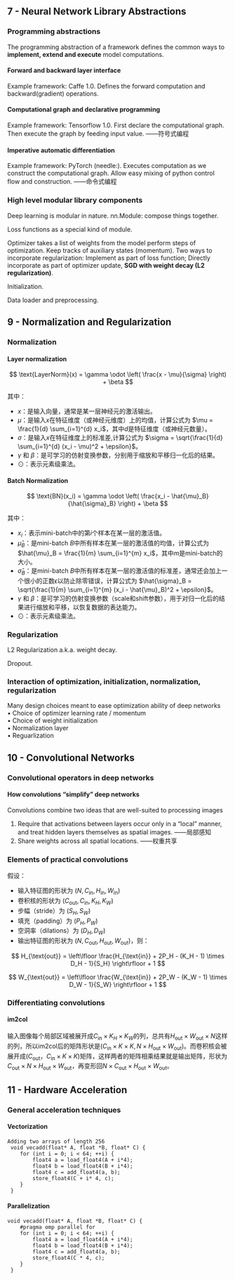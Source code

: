## 7 - Neural Network Library Abstractions

### Programming abstractions

The programming abstraction of a framework defines the common ways to **implement, extend and execute** model computations.

#### Forward and backward layer interface

Example framework: Caffe 1.0. Defines the forward computation and backward(gradient) operations.

#### Computational graph and declarative programming

Example framework: Tensorflow 1.0. First declare the computational graph. Then execute the graph by feeding input value. ——符号式编程

#### Imperative automatic differentiation

Example framework: PyTorch (needle:). Executes computation as we construct the computational graph. Allow easy mixing of python control flow and construction. ——命令式编程

### High level modular library components

Deep learning is modular in nature. nn.Module: compose things together. 

Loss functions as a special kind of module.

Optimizer takes a list of weights from the model perform steps of optimization. Keep tracks of auxiliary states (momentum). Two ways to incorporate regularization: Implement as part of loss function; Directly incorporate as part of optimizer update, **SGD with weight decay (L2 regularization)**.

Initialization.

Data loader and preprocessing.

## 9 - Normalization and Regularization

### Normalization

#### Layer normalization

$$
\text{LayerNorm}(x) = \gamma \odot \left( \frac{x - \mu}{\sigma} \right) + \beta
$$

其中：

- $x$：是输入向量，通常是某一层神经元的激活输出。
- $\mu$：是输入$x$在特征维度（或神经元维度）上的均值，计算公式为 $\mu = \frac{1}{d} \sum_{i=1}^{d} x_i$，其中$d$是特征维度（或神经元数量）。
- $\sigma$：是输入$x$在特征维度上的标准差,计算公式为 $\sigma = \sqrt{\frac{1}{d} \sum_{i=1}^{d} (x_i - \mu)^2 + \epsilon}$。
- $\gamma$ 和 $\beta$：是可学习的仿射变换参数，分别用于缩放和平移归一化后的结果。
- $\odot$：表示元素级乘法。

#### Batch Normalization

$$
\text{BN}(x_i) = \gamma \odot \left( \frac{x_i - \hat{\mu}_B}{\hat{\sigma}_B} \right) + \beta
$$

其中：

- $x_i$：表示mini-batch中的第$i$个样本在某一层的激活值。
- $\hat{\mu}_B$：是mini-batch $B$中所有样本在某一层的激活值的均值，计算公式为 $\hat{\mu}_B = \frac{1}{m} \sum_{i=1}^{m} x_i$，其中$m$是mini-batch的大小。
- $\hat{\sigma}_B$：是mini-batch $B$中所有样本在某一层的激活值的标准差，通常还会加上一个很小的正数$\epsilon$以防止除零错误，计算公式为 $\hat{\sigma}_B = \sqrt{\frac{1}{m} \sum_{i=1}^{m} (x_i - \hat{\mu}_B)^2 + \epsilon}$。
- $\gamma$ 和 $\beta$：是可学习的仿射变换参数（scale和shift参数），用于对归一化后的结果进行缩放和平移，以恢复数据的表达能力。
- $\odot$：表示元素级乘法。

### Regularization

L2 Regularization a.k.a. weight decay.

Dropout.

### Interaction of optimization, initialization, normalization, regularization

Many design choices meant to ease optimization ability of deep networks  
• Choice of optimizer learning rate / momentum  
• Choice of weight initialization  
• Normalization layer  
• Reguarlization  

## 10 - Convolutional Networks

### Convolutional operators in deep networks

#### How convolutions “simplify” deep networks 
Convolutions combine two ideas that are well-suited to processing images  
1. Require that activations between layers occur only in a “local” manner, and treat hidden layers themselves as spatial images. ——局部感知  
2. Share weights across all spatial locations. ——权重共享  

### Elements of practical convolutions

假设：
- 输入特征图的形状为 $(N, C_{\text{in}}, H_{\text{in}}, W_{\text{in}})$
- 卷积核的形状为 $(C_{\text{out}}, C_{\text{in}}, K_H, K_W)$
- 步幅（stride）为 $(S_H, S_W)$
- 填充（padding）为 $(P_H, P_W)$
- 空洞率（dilations）为 $(D_H, D_W)$
- 输出特征图的形状为 $(N, C_{\text{out}}, H_{\text{out}}, W_{\text{out}})$，则：

$$
H_{\text{out}} = \left\lfloor \frac{H_{\text{in}} + 2P_H - (K_H - 1) \times D_H - 1}{S_H} \right\rfloor + 1
$$

$$
W_{\text{out}} = \left\lfloor \frac{W_{\text{in}} + 2P_W - (K_W - 1) \times D_W - 1}{S_W} \right\rfloor + 1
$$

###  Differentiating convolutions

#### im2col

输入图像每个局部区域被展开成$C_{\text{in}} \times K_H \times K_W$的列，总共有$H_{\text{out}} \times W_{\text{out}} \times N$这样的列，所以im2col后的矩阵形状是($C_{\text{in}} \times K \times K, N \times H_{\text{out}} \times W_{\text{out}}$)。而卷积核会被展开成($C_{\text{out}}，C_{\text{in}} \times K \times K$)矩阵，这样两者的矩阵相乘结果就是输出矩阵，形状为$C_{\text{out}} \times N \times H_{\text{out}} \times W_{\text{out}}$，再变形回$N \times C_{\text{out}} \times H_{\text{out}} \times W_{\text{out}}$。

## 11 - Hardware Acceleration

###  General acceleration techniques

#### Vectorization

```
Adding two arrays of length 256
 void vecadd(float* A, float *B, float* C) {
    for (int i = 0; i < 64; ++i) {
        float4 a = load_float4(A + i*4);
        float4 b = load_float4(B + i*4);
        float4 c = add_float4(a, b);  
        store_float4(C + i* 4, c);
    }
 }
```

#### Parallelization

```
void vecadd(float* A, float *B, float* C) {
    #pragma omp parallel for
    for (int i = 0; i < 64; ++i) {
        float4 a = load_float4(A + i*4);
        float4 b = load_float4(B + i*4);
        float4 c = add_float4(a, b);
        store_float4(C * 4, c);
    }
 }
```